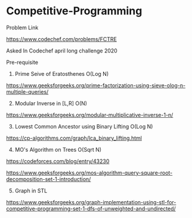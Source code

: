 # Competitive-Programming

Problem Link 

https://www.codechef.com/problems/FCTRE

Asked In
Codechef april long challenge 2020

Pre-requisite 

1. Prime Seive of Eratosthenes   O(Log N)

https://www.geeksforgeeks.org/prime-factorization-using-sieve-olog-n-multiple-queries/

2. Modular Inverse in [L,R]   O(N)

https://www.geeksforgeeks.org/modular-multiplicative-inverse-1-n/

3. Lowest Common Ancestor using Binary Lifting   O(Log N) 

https://cp-algorithms.com/graph/lca_binary_lifting.html

4. MO's Algorithm on Trees   O(Sqrt N) 

https://codeforces.com/blog/entry/43230

https://www.geeksforgeeks.org/mos-algorithm-query-square-root-decomposition-set-1-introduction/

5. Graph in STL

https://www.geeksforgeeks.org/graph-implementation-using-stl-for-competitive-programming-set-1-dfs-of-unweighted-and-undirected/
